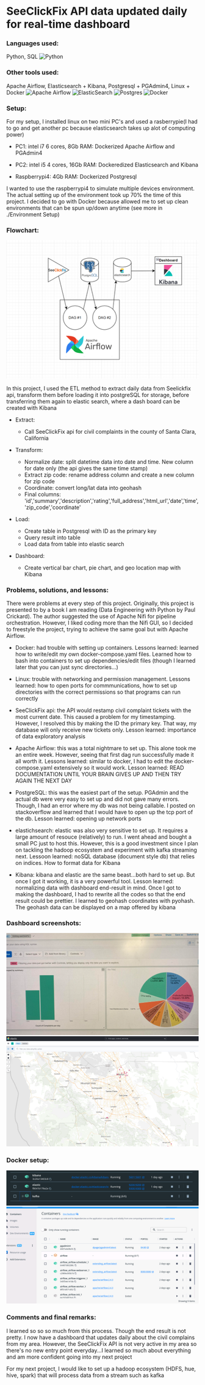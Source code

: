 # SeeClickFix API data updated daily for real-time dashboard

### Languages used:
Python, SQL
![Python](https://img.shields.io/badge/python-3670A0?style=for-the-badge&logo=python&logoColor=ffdd54)

### Other tools used:
Apache Airflow, Elasticsearch + Kibana, Postgresql + PGAdmin4, Linux + Docker
![Apache Airflow](https://img.shields.io/badge/Apache%20Airflow-017CEE?style=for-the-badge&logo=Apache%20Airflow&logoColor=white)
![ElasticSearch](https://img.shields.io/badge/-ElasticSearch-005571?style=for-the-badge&logo=elasticsearch)
![Postgres](https://img.shields.io/badge/postgres-%23316192.svg?style=for-the-badge&logo=postgresql&logoColor=white)
![Docker](https://img.shields.io/badge/docker-%230db7ed.svg?style=for-the-badge&logo=docker&logoColor=white)

### Setup:
For my setup, I installed linux on two mini PC's and used a rasberrypie(I had to go and get another pc because elasticsearch takes up alot of computing power)

 - PC1: intel i7 6 cores, 8Gb RAM:
    Dockerized Apache Airflow and PGAdmin4
 
 - PC2: intel i5 4 cores, 16Gb RAM:
    Dockeredized Elasticsearch and Kibana

 - Raspberrypi4: 4Gb RAM:
    Dockerized Postgresql

I wanted to use the raspberrypi4 to simulate multiple devices environment.
The actual setting up of the environment took up 70% the time of this project. I decided to go with Docker because allowed me to set up clean environments that can be spun up/down anytime (see more in ./Environment Setup)

### Flowchart:
![flowchart](./flowchart.png "Flow Chart")

In this project, I used the ETL method to extract daily data from Seelickfix api, transform them before loading it into postgreSQL for storage, before transferring them again to elastic search, where a dash board can be created with Kibana

 - Extract: 
    + Call SeeClickFix api for civil complaints in the county of Santa Clara, California

 - Transform:
    + Normalize date: split datetime data into date and time. New column for date only (the api gives the same time stamp)
    + Extract zip code: rename address column and create a new column for zip code
    + Coordinate: convert long/lat data into geohash
    + Final columns: 'id','summary','description','rating','full_address','html_url','date','time','zip_code','coordinate'

 - Load:
    + Create table in Postgresql with ID as the primary key
    + Query result into table
    + Load data from table into elastic search

 - Dashboard:
    + Create vertical bar chart, pie chart, and geo location map with Kibana

### Problems, solutions, and lessons:

There were problems at every step of this project. Originally, this project is presented to by a book I am reading (Data Engineering with Python by Paul Crickard). The author suggested the use of Apache Nifi for pipeline orchestration. However, I liked coding more than the Nifi GUI, so I decided to freestyle the project, trying to achieve the same goal but with Apache Airflow.

 - Docker: had trouble with setting up containers. Lessons learned: learned how to write/edit my own docker-compose.yaml files. Learned how to bash into containers to set up dependencies/edit files (though I learned later that you can just sync directories...)

 - Linux: trouble with networking and permission management. Lessons learned: how to open ports for commmunications, how to set up directories with the correct permissions so that programs can run correctly

 - SeeClickFix api: the API would restamp civil complaint tickets with the most current date. This caused a problem for my timestamping. However, I resolved this by making the ID the primary key. That way, my database will only receive new tickets only. Lesson learned: importance of data exploratory analysis

 - Apache Airflow: this was a total nightmare to set up. This alone took me an entire week. However, seeing that first dag run successfully made it all worth it. Lessons learned: similar to docker, I had to edit the docker-compose.yaml extensively so it would work. Lesson learned: READ DOCUMENTATION UNTIL YOUR BRAIN GIVES UP AND THEN TRY AGAIN THE NEXT DAY

  - PostgreSQL: this was the easiest part of the setup. PGAdmin and the actual db were very easy to set up and did not gave many errors. Though, I had an error where my db was not being callable. I posted on stackoverflow and learned that I would have to open up the tcp port of the db. Lesson learned: opening up network ports

  - elastichsearch: elastic was also very sensitive to set up. It requires a large amount of resouce (relatively) to run. I went ahead and bought a small PC just to host this. However, this is a good investment since I plan on tackling the hadoop ecosystem and experiment with kafka streaming next. Lessoon learned: noSQL database (document style db) that relies on indices. How to format data for Kibana

  - Kibana: kibana and elastic are the same beast...both hard to set up. But once I got it working, it is a very powerful tool. Lesson learned: normalizing data with dashboard end-result in mind. Once I got to making the dashboard, I had to rewrite all the codes so that the end result could be prettier. I learned to geohash coordinates with pyohash. The geohash data can be displayed on a map offered by kibana

### Dashboard screenshots:

![pic](./Relevant%20Screenshots/normalcharts_kibana.png "piechart + barchart")
![pic](./Relevant%20Screenshots/geolocationmap_kibana.png "geomap")

### Docker setup:

![pic](./Relevant%20Screenshots/elastic%2Bkibana_docker.png)
![pic](./Relevant%20Screenshots/pgadmin%2Bairflow_docker.png)

### Comments and final remarks:

I learned so so so much from this process. Though the end result is not pretty. I now have a dashboard that updates daily about the civil complains from my area. However, the SeeClickFix API is not very active in my area so there's no new entry point everyday...I learned so much about everything and am more confident going into my next project

For my next project, I would like to set up a hadoop ecosystem (HDFS, hue, hive, spark) that will process data from a stream such as kafka
